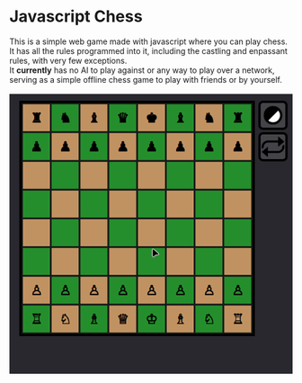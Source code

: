 # Javascript Chess
 This is a simple web game made with javascript where you can play chess. <br>
 It has all the rules programmed into it, including the castling and enpassant rules, with very few exceptions. <br>
 It <b>currently</b> has no AI to play against or any way to play over a network, serving as a simple offline chess game to play with friends or by yourself. <br>
<br>
 ![](imgs/screenshot.gif)
